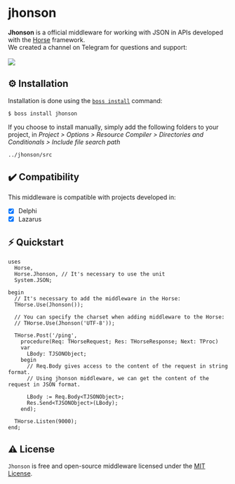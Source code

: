 # jhonson
<b>Jhonson</b> is a official middleware for working with JSON in APIs developed with the <a href="https://github.com/HashLoad/horse">Horse</a> framework.
<br>We created a channel on Telegram for questions and support:<br><br>
<a href="https://t.me/hashload">
  <img src="https://img.shields.io/badge/telegram-join%20channel-7289DA?style=flat-square">
</a>

## ⚙️ Installation
Installation is done using the [`boss install`](https://github.com/HashLoad/boss) command:
``` sh
$ boss install jhonson
```
If you choose to install manually, simply add the following folders to your project, in *Project > Options > Resource Compiler > Directories and Conditionals > Include file search path*
```
../jhonson/src
```

## ✔️ Compatibility
This middleware is compatible with projects developed in:
- [X] Delphi
- [X] Lazarus

## ⚡️ Quickstart
```delphi
uses 
  Horse, 
  Horse.Jhonson, // It's necessary to use the unit
  System.JSON;

begin
  // It's necessary to add the middleware in the Horse:
  THorse.Use(Jhonson());
  
  // You can specify the charset when adding middleware to the Horse:
  // THorse.Use(Jhonson('UTF-8')); 

  THorse.Post('/ping',
    procedure(Req: THorseRequest; Res: THorseResponse; Next: TProc)
    var
      LBody: TJSONObject;
    begin
      // Req.Body gives access to the content of the request in string format.
      // Using jhonson middleware, we can get the content of the request in JSON format.
      
      LBody := Req.Body<TJSONObject>;
      Res.Send<TJSONObject>(LBody);
    end);

  THorse.Listen(9000);
end;
```

## ⚠️ License
`Jhonson` is free and open-source middleware licensed under the [MIT License](https://github.com/HashLoad/jhonson/blob/master/LICENSE). 

